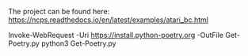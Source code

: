 The project can be found here:
https://ncps.readthedocs.io/en/latest/examples/atari_bc.html

Invoke-WebRequest -Uri https://install.python-poetry.org -OutFile Get-Poetry.py
python3 Get-Poetry.py